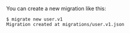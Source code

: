 You can create a new migration like this:

```console
$ migrate new user.v1
Migration created at migrations/user.v1.json

```
